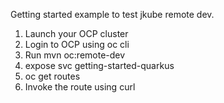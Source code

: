 Getting started example to test jkube remote dev.

1) Launch your OCP cluster
2) Login to OCP using oc cli
3) Run mvn oc:remote-dev
4) expose svc getting-started-quarkus
5) oc get routes
6) Invoke the route using curl
